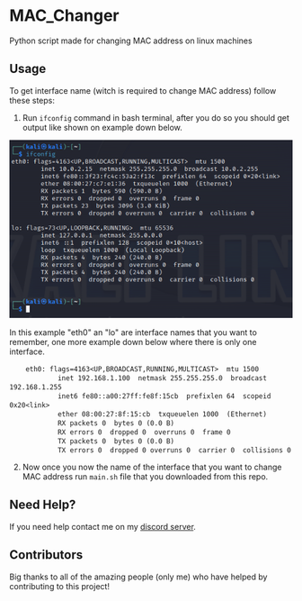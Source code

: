 # MAC_Changer
Python script made for changing MAC address on linux machines

## Usage

To get interface name (witch is required to change MAC address) follow these steps:
1. Run `ifconfig` command in bash terminal, after you do so you should get output like shown on example down below.

<p align="center">
  <img alt="issue" src="https://github.com/Josakko/MAC_Changer/blob/main/screenshot.png?raw=true" width="650px">
</p>

In this example "eth0" an "lo" are interface names that you want to remember, one more example down below where there is only one interface.

        eth0: flags=4163<UP,BROADCAST,RUNNING,MULTICAST>  mtu 1500
                inet 192.168.1.100  netmask 255.255.255.0  broadcast 192.168.1.255
                inet6 fe80::a00:27ff:fe8f:15cb  prefixlen 64  scopeid 0x20<link>
                ether 08:00:27:8f:15:cb  txqueuelen 1000  (Ethernet)
                RX packets 0  bytes 0 (0.0 B)
                RX errors 0  dropped 0  overruns 0  frame 0
                TX packets 0  bytes 0 (0.0 B)
                TX errors 0  dropped 0 overruns 0  carrier 0  collisions 0

2. Now once you now the name of the interface that you want to change MAC address run `main.sh` file that you downloaded from this repo.

## Need Help?

If you need help contact me on my [discord server](https://discord.gg/xgET5epJE6).

## Contributors

Big thanks to all of the amazing people (only me) who have helped by contributing to this project!
